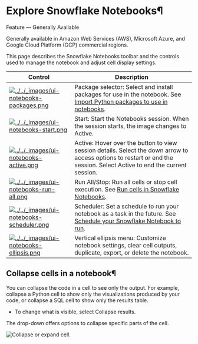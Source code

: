 # Explore Snowflake Notebooks¶

Feature — Generally Available

Generally available in Amazon Web Services (AWS), Microsoft Azure, and Google
Cloud Platform (GCP) commercial regions.

This page describes the Snowflake Notebooks toolbar and the controls used to
manage the notebook and adjust cell display settings.

Control | Description  
---|---  
[![../../_images/ui-notebooks-packages.png](../../_images/ui-notebooks-packages.png)](../../_images/ui-notebooks-packages.png) | Package selector: Select and install packages for use in the notebook. See [Import Python packages to use in notebooks](notebooks-import-packages.html#label-notebooks-import-libraries).  
[![../../_images/ui-notebooks-start.png](../../_images/ui-notebooks-start.png)](../../_images/ui-notebooks-start.png) | Start: Start the Notebooks session. When the session starts, the image changes to Active.  
[![../../_images/ui-notebooks-active.png](../../_images/ui-notebooks-active.png)](../../_images/ui-notebooks-active.png) | Active: Hover over the button to view session details. Select the down arrow to access options to restart or end the session. Select Active to end the current session.  
[![../../_images/ui-notebooks-run-all.png](../../_images/ui-notebooks-run-all.png)](../../_images/ui-notebooks-run-all.png) | Run All/Stop: Run all cells or stop cell execution. See [Run cells in Snowflake Notebooks](notebooks-develop-run.html#label-notebooks-run).  
[![../../_images/ui-notebooks-scheduler.png](../../_images/ui-notebooks-scheduler.png)](../../_images/ui-notebooks-scheduler.png) | Scheduler: Set a schedule to run your notebook as a task in the future. See [Schedule your Snowflake Notebook to run](notebooks-schedule).  
[![../../_images/ui-notebooks-ellipsis.png](../../_images/ui-notebooks-ellipsis.png)](../../_images/ui-notebooks-ellipsis.png) | Vertical ellipsis menu: Customize notebook settings, clear cell outputs, duplicate, export, or delete the notebook.  
  
## Collapse cells in a notebook¶

You can collapse the code in a cell to see only the output. For example,
collapse a Python cell to show only the visualizations produced by your code,
or collapse a SQL cell to show only the results table.

  * To change what is visible, select Collapse results.
    

The drop-down offers options to collapse specific parts of the cell.

![Collapse or expand cell.](../../_images/snowsight-ui-cell-collapse.png)

